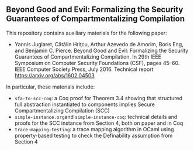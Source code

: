 ## Beyond Good and Evil: Formalizing the Security Guarantees of Compartmentalizing Compilation

This repository contains auxiliary materials for the following paper:

- Yannis Juglaret, Cătălin Hriţcu, Arthur Azevedo de Amorim, Boris Eng, and Benjamin C. Pierce.
  Beyond Good and Evil: Formalizing the Security Guarantees of Compartmentalizing Compilation.
  In 29th IEEE Symposium on Computer Security Foundations (CSF), pages 45–60.
  IEEE Computer Society Press, July 2016. Technical report https://arxiv.org/abs/1602.04503

In particular, these materials include:
- `sfa-to-scc-coq`: a Coq proof for Theorem 3.4 showing that structured full abstraction
  instantiated to components implies Secure Compartmentalizing Compilation (SCC)
- `simple-instance.org`and `simple-instance-coq`:
  technical details and proofs for the SCC instance from Section 4, both on paper and in Coq
- `trace-mapping-testing`: a trace mapping algorithm in OCaml using property-based testing
  to check the Definability assumption from Section 4
